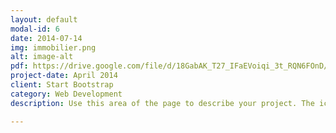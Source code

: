 ```yaml
---
layout: default
modal-id: 6
date: 2014-07-14
img: immobilier.png
alt: image-alt
pdf: https://drive.google.com/file/d/18GabAK_T27_IFaEVoiqi_3t_RQN6FOnD/preview
project-date: April 2014
client: Start Bootstrap
category: Web Development
description: Use this area of the page to describe your project. The icon above is part of a free icon set by <a href="https://sellfy.com/p/8Q9P/jV3VZ/">Flat Icons</a>. On their website, you can download their free set with 16 icons, or you can purchase the entire set with 146 icons for only $12!

---
```

